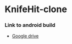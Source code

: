 # KnifeHit-clone
### Link to android build
* [Google drive](https://drive.google.com/file/d/1YCQP5hEwg89hjeenTvU9QYe6cAOAxBmK/view?usp=sharing)
